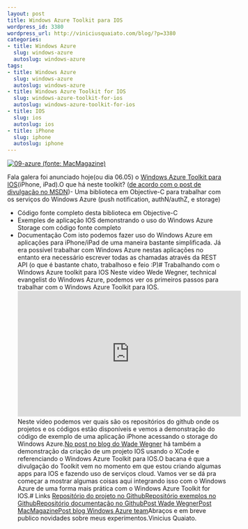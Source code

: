 ```yaml
--- 
layout: post
title: Windows Azure Toolkit para IOS
wordpress_id: 3380
wordpress_url: http://viniciusquaiato.com/blog/?p=3380
categories: 
- title: Windows Azure
  slug: windows-azure
  autoslug: windows-azure
tags: 
- title: Windows Azure
  slug: windows-azure
  autoslug: windows-azure
- title: Windows Azure Toolkit for IOS
  slug: windows-azure-toolkit-for-ios
  autoslug: windows-azure-toolkit-for-ios
- title: IOS
  slug: ios
  autoslug: ios
- title: iPhone
  slug: iphone
  autoslug: iphone
---
```



[![](http://viniciusquaiato.com/images_posts/09-azure-300x226.png "09-azure (fonte: MacMagazine)")](http://viniciusquaiato.com/images_posts/09-azure.png)

Fala galera foi anunciado hoje(ou dia 06.05) o [Windows Azure Toolkit para IOS](https://github.com/microsoft-dpe/watoolkitios-lib)(iPhone, iPad).O que há neste toolkit? ([de acordo com o post de divulgação no MSDN](http://blogs.msdn.com/b/windowsazure/archive/2011/05/09/title-now-available-windows-azure-toolkit-for-ios.aspx))- Uma biblioteca em Objective-C para trabalhar com os serviços do Windows Azure (push notification, authN/authZ, e storage)
- Código fonte completo desta biblioteca em Objective-C
- Exemples de aplicação IOS demonstrando o uso do Windows Azure Storage com código fonte completo
- Documentação
Com isto podemos fazer uso do Windows Azure em aplicações para iPhone/iPad de uma maneira bastante simplificada. Já era possível trabalhar com Windows Azure nestas aplicações no entanto era necessário escrever todas as chamadas através da REST API (o que é bastante chato, trabalhoso e feio :P)# Trabalhando com o Windows Azure toolkit para IOS
Neste vídeo Wede Wegner, technical evangelist do Windows Azure, podemos ver os primeiros passos para trabalhar com o Windows Azure Toolkit para IOS.<iframe style="height:288px;
    width:512px" src="http://channel9.msdn.com/posts/Getting-Started-with-the-Windows-Azure-Toolkit-for-iOS/player?w=512&h=288" frameborder="0" scrolling="no"></iframe>Neste vídeo podemos ver quais são os repositórios do github onde os projetos e os códigos estão disponíveis e vemos a demonstração do código de exemplo de uma aplicação iPhone acessando o storage do Windows Azure.[No post no blog do Wade Wegner](http://www.wadewegner.com/2011/05/windows-azure-toolkit-for-ios/) há também a demonstração da criação de um projeto IOS usando o XCode e referenciando o Windows Azure Toolkit para IOS.O bacana é que a divulgação do Toolkit vem no momento em que estou criando algumas apps para IOS e fazendo uso de serviços cloud. Vamos ver se dá pra começar a mostrar algumas coisas aqui integrando isso com o Windows Azure de uma forma mais prática com o Windows Azure Toolkit for IOS.# Links
[Repositório do projeto no Github](https://github.com/microsoft-dpe/watoolkitios-lib)[Repositório exemplos no Github](https://github.com/microsoft-dpe/watoolkitios-samples)[Repositório documentação no Github](https://github.com/microsoft-dpe/watoolkitios-doc)[Post Wade Wegner](http://www.wadewegner.com/2011/05/windows-azure-toolkit-for-ios/)[Post MacMagazine](http://macmagazine.com.br/2011/05/09/microsoft-lanca-windows-azure-toolkit-para-ios/)[Post blog Windows Azure team](http://blogs.msdn.com/b/windowsazure/archive/2011/05/09/title-now-available-windows-azure-toolkit-for-ios.aspx)Abraços e em breve publico novidades sobre meus experimentos.Vinicius Quaiato.
